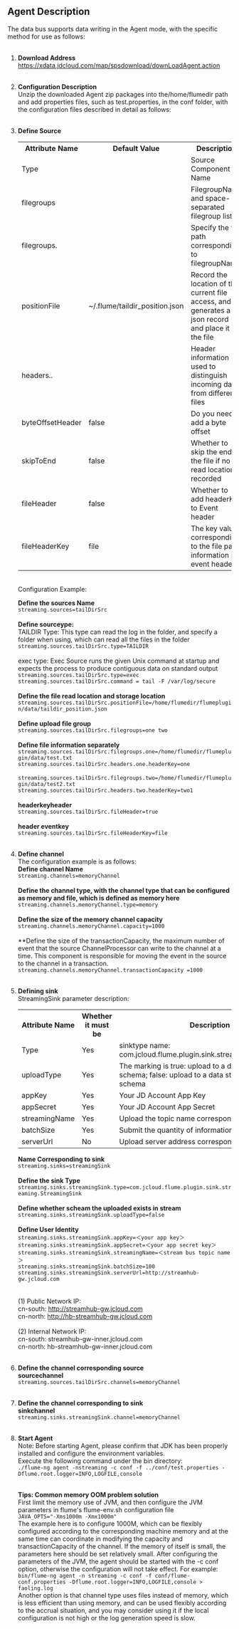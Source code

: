 ## Agent Description<br>
The data bus supports data writing in the Agent mode, with the specific method for use as follows: <br><br>
1. **Download Address**<br>
https://xdata.jdcloud.com/map/spsdownload/downLoadAgent.action<br><br>
2. **Configuration Description**<br>
Unzip the downloaded Agent zip packages into the/home/flumedir path and add properties files, such as test.properties, in the conf folder, with the configuration files described in detail as follows: <br><br>
3. **Define Source**<br>
    <table>
        <tr>
            <th width="300">Attribute Name</th>
            <th width="300">Default Value</th>
            <th width="600">Description</th>
        </tr>
         <tr>
            <td>Type</td>
            <td></td>
            <td>Source Component Name</td>
        </tr>
        <tr>
            <td>filegroups</td>
            <td></td>
            <td>FilegroupName and space-separated filegroup list</td>
        </tr>
        <tr>
            <td>filegroups.</td>
            <td></td>
            <td>Specify the file path corresponding to filegroupName</td>
        </tr>
        <tr>
            <td>positionFile</td>
            <td>~/.flume/taildir_position.json</td>
            <td>Record the location of the current file access, and generates a json record and place it in the file</td>
        </tr>
        <tr>
            <td>headers..</td>
            <td></td>
            <td>Header information used to distinguish incoming data from different files</td>
        </tr>
        <tr>
            <td>byteOffsetHeader</td>
            <td>false</td>
            <td>Do you need to add a byte offset</td>
        </tr>
        <tr>
            <td>skipToEnd</td>
            <td>false</td>
            <td>Whether to skip the end of the file if no read location is recorded</td>
        </tr>
        <tr>
            <td>fileHeader</td>
            <td>false</td>
            <td>Whether to add headerKey to Event header</td>
        </tr>
        <tr>
            <td>fileHeaderKey</td>
            <td>file</td>
            <td>The key value corresponding to the file path information in event header</td>
        </tr>
    </table>
   <br>
    Configuration Example: <br>
    
    **Define the sources Name**<br>
    `streaming.sources=tailDirSrc`<br><br>
     **Define sourceype:**<br>
    TAILDIR Type: This type can read the log in the folder, and specify a folder when using, which can read all the files in the folder<br>
    `streaming.sources.tailDirSrc.type=TAILDIR`<br><br>
    exec type: Exec Source runs the given Unix command at startup and expects the process to produce contiguous data on standard output<br>
    `streaming.sources.tailDirSrc.type=exec`<br>
    `streaming.sources.tailDirSrc.command = tail -F /var/log/secure`<br>    
    **Define the file read location and storage location**
    `streaming.sources.tailDirSrc.positionFile=/home/flumedir/flumeplugin/data/taildir_position.json`<br><br>
    **Define upload file group**<br>
    `streaming.sources.tailDirSrc.filegroups=one two`<br><br>
    **Define file information separately**<br>
    `streaming.sources.tailDirSrc.filegroups.one=/home/flumedir/flumeplugin/data/test.txt`<br>
    `streaming.sources.tailDirSrc.headers.one.headerKey=one`<br><br>
    `streaming.sources.tailDirSrc.filegroups.two=/home/flumedir/flumeplugin/data/test2.txt`<br>
    `streaming.sources.tailDirSrc.headers.two.headerKey=two1`<br><br>
    **headerkeyheader**<br>
    `streaming.sources.tailDirSrc.fileHeader=true`<br><br>
    **header eventkey**<br>
    `streaming.sources.tailDirSrc.fileHeaderKey=file`<br><br>
4. **Define channel**<br>
The configuration example is as follows: <br>
**Define channel Name**<br>
`streaming.channels=memoryChannel`<br><br>
**Define the channel type, with the channel type that can be configured as memory and file, which is defined as memory here**<br>
`streaming.channels.memoryChannel.type=memory`<br><br>
**Define the size of the memory channel capacity**<br>
`streaming.channels.memoryChannel.capacity=1000`<br><br>
**Define the size of the transactionCapacity, the maximum number of event that the source ChannelProcessor can write to the channel at a time. This component is responsible for moving the event in the source to the channel in a transaction.<br>
`streaming.channels.memoryChannel.transactionCapacity =1000`<br><br>
5. **Defining sink**<br>
StreamingSink parameter description: <br>
    <table>
        <tr>
            <th width="150">Attribute Name</th>
            <th width="100">Whether it must be</th>
            <th width="600">Description</th>
        </tr>
         <tr>
            <td>Type</td>
            <td>Yes</td>
            <td>sinktype name: com.jcloud.flume.plugin.sink.streaming.StreamingSink</td>
        </tr>
        <tr>
            <td>uploadType</td>
            <td>Yes</td>
            <td>The marking is true: upload to a data stream with a schema; false: upload to a data stream without a schema</td>
        </tr>
        <tr>
            <td>appKey</td>
            <td>Yes</td>
            <td>Your JD Account App Key</td>
        </tr>
        <tr>
            <td>appSecret</td>
            <td>Yes</td>
            <td>Your JD Account App Secret</td>
        </tr>
        <tr>
            <td>streamingName</td>
            <td>Yes</td>
            <td>Upload the topic name corresponding to the data</td>
        </tr>
        <tr>
            <td>batchSize</td>
            <td>Yes</td>
            <td>Submit the quantity of information in bulk</td>
        </tr>
        <tr>
            <td>serverUrl</td>
            <td>No</td>
            <td>Upload server address corresponding to the data</td>
        </tr>
    <table>
                                
    **Name Corresponding to sink**<br>
    `streaming.sinks=streamingSink`<br><br>
    **Define the sink Type**<br>
    `streaming.sinks.streamingSink.type=com.jcloud.flume.plugin.sink.streaming.StreamingSink`<br><br>
    **Define whether scheam the uploaded exists in stream**<br>
    `streaming.sinks.streamingSink.uploadType=false`<br><br>
    **Define User Identity**<br>
    `streaming.sinks.streamingSink.appKey=＜your app key＞`<br>
    `streaming.sinks.streamingSink.appSecret=＜your app secret key＞`<br>
    `streaming.sinks.streamingSink.streamingName=＜stream bus topic name＞`<br>
    `streaming.sinks.streamingSink.batchSize=100`<br>
    `streaming.sinks.streamingSink.serverUrl=http://streamhub-gw.jcloud.com`<br><br>    
    (1)	 Public Network IP: <br>
    cn-south: http://streamhub-gw.jcloud.com<br>
    cn-north: http://hb-streamhub-gw.jcloud.com<br><br>	
    (2)	 Internal Network IP: <br>
    cn-south: streamhub-gw-inner.jcloud.com<br>
    cn-north: hb-streamhub-gw-inner.jcloud.com<br><br>
6. **Define the channel corresponding source**<br>
**sourcechannel**<br>
`streaming.sources.tailDirSrc.channels=memoryChannel`<br><br>
7. **Define the channel corresponding to sink**<br>
**sinkchannel**<br>
`streaming.sinks.streamingSink.channel=memoryChannel`<br><br>
8. **Start Agent**<br>
Note: Before starting Agent, please confirm that JDK has been properly installed and configure the environment variables. <br>
Execute the following command under the bin directory: <br>
`./flume-ng agent -nstreaming -c conf -f ../conf/test.properties -Dflume.root.logger=INFO,LOGFILE,console`<br><br>

**Tips: Common memory OOM problem solution**<br>
First limit the memory use of JVM, and then configure the JVM parameters in flume's flume-env.sh configuration file<br>
`JAVA_OPTS="-Xms1000m -Xmx1000m"`<br>
The example here is to configure 1000M, which can be flexibly configured according to the corresponding machine memory and at the same time can coordinate in modifying the capacity and transactionCapacity of the channel. If the memory of itself is small, the parameters here should be set relatively small. After configuring the parameters of the JVM, the agent should be started with the -c conf option, otherwise the configuration will not take effect. For example:  <br>
`bin/flume-ng agent -n streaming -c conf -f conf/flume-conf.properties -Dflume.root.logger=INFO,LOGFILE,console > faoling.log`<br>
Another option is that channel type uses files instead of memory, which is less efficient than using memory, and can be used flexibly according to the accrual situation, and you may consider using it if the local configuration is not high or the log generation speed is slow. <br>
